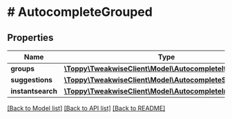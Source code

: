 # # AutocompleteGrouped

## Properties

Name | Type | Description | Notes
------------ | ------------- | ------------- | -------------
**groups** | [**\Toppy\TweakwiseClient\Model\AutocompleteItemGroup[]**](AutocompleteItemGroup.md) |  | [optional]
**suggestions** | [**\Toppy\TweakwiseClient\Model\AutocompleteSuggestion[]**](AutocompleteSuggestion.md) |  | [optional]
**instantsearch** | [**\Toppy\TweakwiseClient\Model\AutocompleteInstantSearch**](AutocompleteInstantSearch.md) |  | [optional]

[[Back to Model list]](../../README.md#models) [[Back to API list]](../../README.md#endpoints) [[Back to README]](../../README.md)
